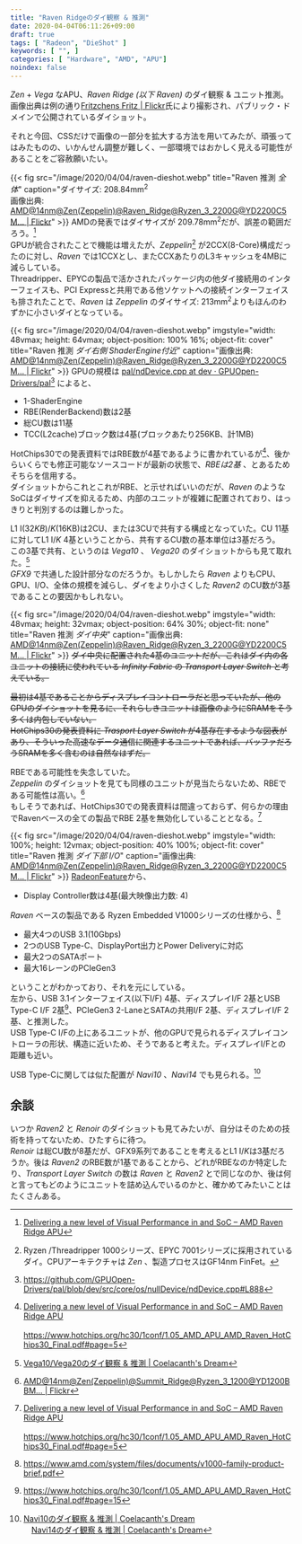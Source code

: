 ```yaml
---
title: "Raven Ridgeのダイ観察 & 推測"
date: 2020-04-04T06:11:26+09:00
draft: true
tags: [ "Radeon", "DieShot" ]
keywords: [ "", ]
categories: [ "Hardware", "AMD", "APU"]
noindex: false
---
```


*Zen* + *Vega* なAPU、*Raven Ridge (以下 Raven)* のダイ観察 & ユニット推測。  
画像出典は例の通り[Fritzchens Fritz | Flickr](https://www.flickr.com/photos/130561288@N04/)氏により撮影され、パブリック・ドメインで公開されているダイショット。  

それと今回、CSSだけで画像の一部分を拡大する方法を用いてみたが、頑張ってはみたものの、いかんせん調整が難しく、一部環境ではおかしく見える可能性があることをご容赦願いたい。  

{{< fig src="/image/2020/04/04/raven-dieshot.webp" title="Raven 推測 *全体*" caption="ダイサイズ: 208.84mm<sup>2</sup><br>画像出典: [AMD@14nm@Zen(Zeppelin)@Raven_Ridge@Ryzen_3_2200G@YD2200C5M… | Flickr](https://www.flickr.com/photos/130561288@N04/39716562275)" >}}
AMDの発表ではダイサイズが 209.78mm<sup>2</sup>だが、誤差の範囲だろう。[^1]  
GPUが統合されたことで機能は増えたが、*Zeppelin*[^2] が2CCX(8-Core)構成だったのに対し、*Raven* では1CCXとし、またCCXあたりのL3キャッシュを4MBに減らしている。  
Threadripper、EPYCの製品で活かされたパッケージ内の他ダイ接続用のインターフェイスも、PCI Expressと共用である他ソケットへの接続インターフェイスも排されたことで、*Raven* は *Zeppelin* のダイサイズ: 213mm<sup>2</sup>よりもほんのわずかに小さいダイとなっている。  

[^1]: [Delivering a new level of Visual Performance in and SoC – AMD Raven Ridge APU](https://www.hotchips.org/hc30/1conf/1.05_AMD_APU_AMD_Raven_HotChips30_Final.pdf#page=4)
[^2]: Ryzen /Threadripper 1000シリーズ、EPYC 7001シリーズに採用されているダイ。CPUアーキテクチャは *Zen* 、製造プロセスはGF14nm FinFet。

{{< fig src="/image/2020/04/04/raven-dieshot.webp" imgstyle="width: 48vmax; height: 64vmax; object-position: 100% 16%; object-fit: cover" title="Raven 推測 *ダイ右側 ShaderEngine付近*" caption="画像出典: [AMD@14nm@Zen(Zeppelin)@Raven_Ridge@Ryzen_3_2200G@YD2200C5M… | Flickr](https://www.flickr.com/photos/130561288@N04/39716562275)" >}}
GPUの規模は [pal/ndDevice.cpp at dev · GPUOpen-Drivers/pal](https://github.com/GPUOpen-Drivers/pal)[^3] によると、

 * 1-ShaderEngine
 * RBE(RenderBackend)数は2基
 * 総CU数は11基
 * TCC(L2cache)ブロック数は4基(ブロックあたり256KB、計1MB)

[^3]: <https://github.com/GPUOpen-Drivers/pal/blob/dev/src/core/os/nullDevice/ndDevice.cpp#L888>

HotChips30での発表資料ではRBE数が4基であるように書かれているが[^4]、後からいくらでも修正可能なソースコードが最新の状態で、*RBEは2基* 、とあるためそちらを信用する。  
ダイショットからこれとこれがRBE、と示せればいいのだが、*Raven* のようなSoCはダイサイズを抑えるため、内部のユニットが複雑に配置されており、はっきりと判別するのは難しかった。  

[^4]: [Delivering a new level of Visual Performance in and SoC – AMD Raven Ridge APU](https://www.hotchips.org/hc30/1conf/1.05_AMD_APU_AMD_Raven_HotChips30_Final.pdf)<br>&emsp;&emsp;<https://www.hotchips.org/hc30/1conf/1.05_AMD_APU_AMD_Raven_HotChips30_Final.pdf#page=5>

L1 I$(32KB) /K$(16KB)は2CU、または3CUで共有する構成となっていた。CU 11基に対してL1 I$/K$ 4基ということから、共有するCU数の基本単位は3基だろう。  
この3基で共有、というのは *Vega10* 、 *Vega20* のダイショットからも見て取れた。[^5]  
*GFX9* で共通した設計部分なのだろうか。もしかしたら *Raven* よりもCPU、GPU、I/O、全体の規模を減らし、ダイをより小さくした *Raven2* のCU数が3基であることの要因かもしれない。  

[^5]: [Vega10/Vega20のダイ観察 & 推測 | Coelacanth's Dream](/posts/2020/03/24/vega10-vega20-dieshot-guess/)

{{< fig src="/image/2020/04/04/raven-dieshot.webp" imgstyle="width: 48vmax; height: 32vmax; object-position: 64% 30%; object-fit: none" title="Raven 推測 *ダイ中央*" caption="画像出典: [AMD@14nm@Zen(Zeppelin)@Raven_Ridge@Ryzen_3_2200G@YD2200C5M… | Flickr](https://www.flickr.com/photos/130561288@N04/39716562275)" >}}
<del>ダイ中央に配置された4基のユニットだが、これはダイ内の各ユニットの接続に使われている *Infinity Fabric* の *Transport Layer Switch* と考えている。</del>  

<del>最初は4基であることからディスプレイコントローラだと思っていたが、他のGPUのダイショットを見るに、それらしきユニットは画像のようにSRAMをそう多くは内包していない。  
HotChips30の発表資料に *Trasport Layer Switch* が4基存在するような図表があり、そういった高速なデータ通信に関連するユニットであれば、バッファだろうSRAMを多く含むのは自然なはずだ。</del>  

RBEである可能性を失念していた。  
*Zeppelin* のダイショットを見ても同様のユニットが見当たらないため、RBEである可能性は高い。[^9]  
もしそうであれば、HotChips30での発表資料は間違っておらず、何らかの理由でRavenベースの全ての製品でRBE 2基を無効化していることとなる。[^4]  

[^9]: [AMD@14nm@Zen(Zeppelin)@Summit_Ridge@Ryzen_3_1200@YD1200BBM… | Flickr](https://www.flickr.com/photos/130561288@N04/35620962953/)

{{< fig src="/image/2020/04/04/raven-dieshot.webp" imgstyle="width: 100%; height: 12vmax; object-position: 40% 100%; object-fit: cover" title="Raven 推測 *ダイ下部 I/O*" caption="画像出典: [AMD@14nm@Zen(Zeppelin)@Raven_Ridge@Ryzen_3_2200G@YD2200C5M… | Flickr](https://www.flickr.com/photos/130561288@N04/39716562275)" >}}
[RadeonFeature](https://www.x.org/wiki/RadeonFeature/)から、

 * Display Controller数は4基(最大映像出力数: 4)

*Raven* ベースの製品である Ryzen Embedded V1000シリーズの仕様から、[^6]  

 * 最大4つのUSB 3.1(10Gbps)
 * 2つのUSB Type-C、DisplayPort出力とPower Deliveryに対応
 * 最大2つのSATAポート
 * 最大16レーンのPCIeGen3

ということがわかっており、それを元にしている。  
左から、USB 3.1インターフェイス(以下I/F) 4基、ディスプレイI/F 2基とUSB Type-C I/F 2基[^8]、PCIeGen3 2-LaneとSATAの共用I/F 2基、ディスプレイI/F 2基、と推測した。  
USB Type-C I/Fの上にあるユニットが、他のGPUで見られるディスプレイコントローラの形状、構造に近いため、そうであると考えた。ディスプレイI/Fとの距離も近い。  

USB Type-Cに関しては似た配置が *Navi10* 、*Navi14* でも見られる。[^7]  

[^6]: <https://www.amd.com/system/files/documents/v1000-family-product-brief.pdf>
[^7]: [Navi10のダイ観察 & 推測 | Coelacanth's Dream](/posts/2020/01/22/navi10-dieshot-and-guess/)<br>&emsp;[Navi14のダイ観察 & 推測 | Coelacanth's Dream](/posts/2020/01/26/navi14-dieshot-and-guess/)
[^8]: <https://www.hotchips.org/hc30/1conf/1.05_AMD_APU_AMD_Raven_HotChips30_Final.pdf#page=15>

## 余談
いつか *Raven2* と *Renoir* のダイショットも見てみたいが、自分はそのための技術を持ってないため、ひたすらに待つ。  
*Renoir* は総CU数が8基だが、GFX9系列であることを考えるとL1 I$/K$は3基だろうか。後は *Raven2* のRBE数が1基であることから、どれがRBEなのか特定したり、*Transport Layer Switch* の数は *Raven* と *Raven2* とで同じなのか、後は何と言ってもどのようにユニットを詰め込んでいるのかと、確かめてみたいことはたくさんある。  

